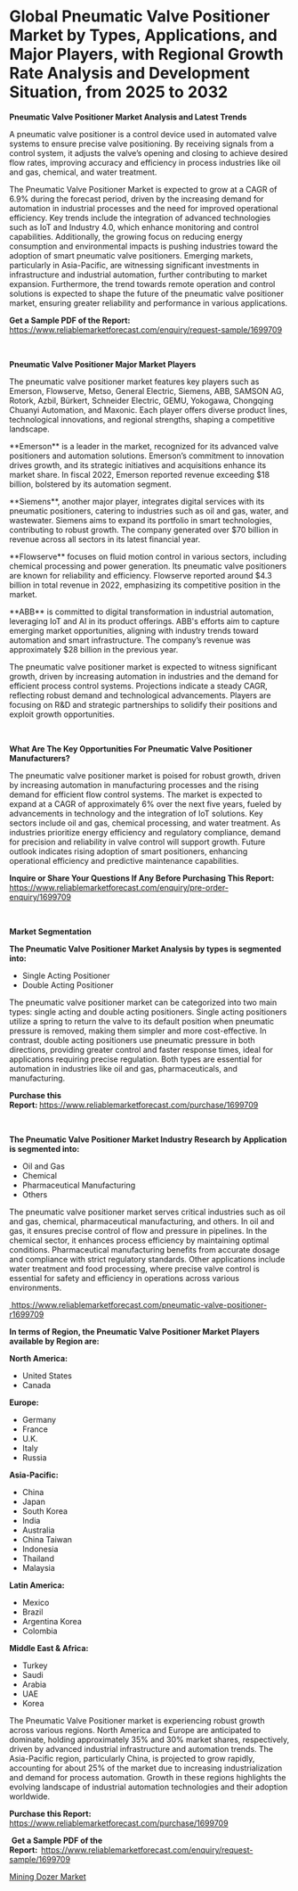 <p><h1>Global Pneumatic Valve Positioner Market by Types, Applications, and Major Players, with Regional Growth Rate Analysis and Development Situation, from 2025 to 2032</h1></p><p><strong>Pneumatic Valve Positioner Market Analysis and Latest Trends</strong></p>
<p><p>A pneumatic valve positioner is a control device used in automated valve systems to ensure precise valve positioning. By receiving signals from a control system, it adjusts the valve’s opening and closing to achieve desired flow rates, improving accuracy and efficiency in process industries like oil and gas, chemical, and water treatment. </p><p>The Pneumatic Valve Positioner Market is expected to grow at a CAGR of 6.9% during the forecast period, driven by the increasing demand for automation in industrial processes and the need for improved operational efficiency. Key trends include the integration of advanced technologies such as IoT and Industry 4.0, which enhance monitoring and control capabilities. Additionally, the growing focus on reducing energy consumption and environmental impacts is pushing industries toward the adoption of smart pneumatic valve positioners. Emerging markets, particularly in Asia-Pacific, are witnessing significant investments in infrastructure and industrial automation, further contributing to market expansion. Furthermore, the trend towards remote operation and control solutions is expected to shape the future of the pneumatic valve positioner market, ensuring greater reliability and performance in various applications.</p></p>
<p><strong>Get a Sample PDF of the Report:&nbsp;</strong> <a href="https://www.reliablemarketforecast.com/enquiry/request-sample/1699709?utm_campaign=3538&utm_medium=2&utm_source=Github&utm_content=ia&utm_term=08042025&utm_id=pneumatic-valve-positioner">https://www.reliablemarketforecast.com/enquiry/request-sample/1699709</a></p>
<p>&nbsp;</p>
<p><strong>Pneumatic Valve Positioner Major Market Players</strong></p>
<p><p>The pneumatic valve positioner market features key players such as Emerson, Flowserve, Metso, General Electric, Siemens, ABB, SAMSON AG, Rotork, Azbil, Bürkert, Schneider Electric, GEMU, Yokogawa, Chongqing Chuanyi Automation, and Maxonic. Each player offers diverse product lines, technological innovations, and regional strengths, shaping a competitive landscape.</p><p>**Emerson** is a leader in the market, recognized for its advanced valve positioners and automation solutions. Emerson’s commitment to innovation drives growth, and its strategic initiatives and acquisitions enhance its market share. In fiscal 2022, Emerson reported revenue exceeding $18 billion, bolstered by its automation segment.</p><p>**Siemens**, another major player, integrates digital services with its pneumatic positioners, catering to industries such as oil and gas, water, and wastewater. Siemens aims to expand its portfolio in smart technologies, contributing to robust growth. The company generated over $70 billion in revenue across all sectors in its latest financial year.</p><p>**Flowserve** focuses on fluid motion control in various sectors, including chemical processing and power generation. Its pneumatic valve positioners are known for reliability and efficiency. Flowserve reported around $4.3 billion in total revenue in 2022, emphasizing its competitive position in the market.</p><p>**ABB** is committed to digital transformation in industrial automation, leveraging IoT and AI in its product offerings. ABB's efforts aim to capture emerging market opportunities, aligning with industry trends toward automation and smart infrastructure. The company’s revenue was approximately $28 billion in the previous year.</p><p>The pneumatic valve positioner market is expected to witness significant growth, driven by increasing automation in industries and the demand for efficient process control systems. Projections indicate a steady CAGR, reflecting robust demand and technological advancements. Players are focusing on R&D and strategic partnerships to solidify their positions and exploit growth opportunities.</p></p>
<p>&nbsp;</p>
<p><strong>What Are The Key Opportunities For Pneumatic Valve Positioner Manufacturers?</strong></p>
<p><p>The pneumatic valve positioner market is poised for robust growth, driven by increasing automation in manufacturing processes and the rising demand for efficient flow control systems. The market is expected to expand at a CAGR of approximately 6% over the next five years, fueled by advancements in technology and the integration of IoT solutions. Key sectors include oil and gas, chemical processing, and water treatment. As industries prioritize energy efficiency and regulatory compliance, demand for precision and reliability in valve control will support growth. Future outlook indicates rising adoption of smart positioners, enhancing operational efficiency and predictive maintenance capabilities.</p></p>
<p><strong>Inquire or Share Your Questions If Any Before Purchasing This Report:</strong> <a href="https://www.reliablemarketforecast.com/enquiry/pre-order-enquiry/1699709?utm_campaign=3538&utm_medium=2&utm_source=Github&utm_content=ia&utm_term=08042025&utm_id=pneumatic-valve-positioner">https://www.reliablemarketforecast.com/enquiry/pre-order-enquiry/1699709</a></p>
<p>&nbsp;</p>
<p><strong>Market Segmentation</strong></p>
<p><strong>The Pneumatic Valve Positioner Market Analysis by types is segmented into:</strong></p>
<p><ul><li>Single Acting Positioner</li><li>Double Acting Positioner</li></ul></p>
<p><p>The pneumatic valve positioner market can be categorized into two main types: single acting and double acting positioners. Single acting positioners utilize a spring to return the valve to its default position when pneumatic pressure is removed, making them simpler and more cost-effective. In contrast, double acting positioners use pneumatic pressure in both directions, providing greater control and faster response times, ideal for applications requiring precise regulation. Both types are essential for automation in industries like oil and gas, pharmaceuticals, and manufacturing.</p></p>
<p><strong>Purchase this Report:&nbsp;</strong><a href="https://www.reliablemarketforecast.com/purchase/1699709?utm_campaign=3538&utm_medium=2&utm_source=Github&utm_content=ia&utm_term=08042025&utm_id=pneumatic-valve-positioner">https://www.reliablemarketforecast.com/purchase/1699709</a></p>
<p>&nbsp;</p>
<p><strong>The Pneumatic Valve Positioner Market Industry Research by Application is segmented into:</strong></p>
<p><ul><li>Oil and Gas</li><li>Chemical</li><li>Pharmaceutical Manufacturing</li><li>Others</li></ul></p>
<p><p>The pneumatic valve positioner market serves critical industries such as oil and gas, chemical, pharmaceutical manufacturing, and others. In oil and gas, it ensures precise control of flow and pressure in pipelines. In the chemical sector, it enhances process efficiency by maintaining optimal conditions. Pharmaceutical manufacturing benefits from accurate dosage and compliance with strict regulatory standards. Other applications include water treatment and food processing, where precise valve control is essential for safety and efficiency in operations across various environments.</p></p>
<p><a href="https://www.reliablemarketforecast.com/pneumatic-valve-positioner-r1699709?utm_campaign=3538&utm_medium=2&utm_source=Github&utm_content=ia&utm_term=08042025&utm_id=pneumatic-valve-positioner">&nbsp;https://www.reliablemarketforecast.com/pneumatic-valve-positioner-r1699709</a></p>
<p><strong>In terms of Region, the Pneumatic Valve Positioner Market Players available by Region are:</strong></p>
<p>
    <p> <strong> North America: </strong>
        <ul>
            <li>United States</li>
            <li>Canada</li>
        </ul>
        </p> 
    <p> <strong> Europe: </strong>
        <ul>
            <li>Germany</li>
            <li>France</li>
            <li>U.K.</li>
            <li>Italy</li>
            <li>Russia</li>
        </ul>
        </p> 
    <p> <strong> Asia-Pacific: </strong>
        <ul>
            <li>China</li>
            <li>Japan</li>
            <li>South Korea</li>
            <li>India</li>
            <li>Australia</li>
            <li>China Taiwan</li>
            <li>Indonesia</li>
            <li>Thailand</li>
            <li>Malaysia</li>
        </ul>
        </p> 
    <p> <strong> Latin America: </strong>
        <ul>
            <li>Mexico</li>
            <li>Brazil</li>
            <li>Argentina Korea</li>
            <li>Colombia</li>
        </ul>
        </p> 
    <p> <strong> Middle East & Africa: </strong>
        <ul>
            <li>Turkey</li>
            <li>Saudi</li>
            <li>Arabia</li>
            <li>UAE</li>
            <li>Korea</li>
        </ul>
    </p>
    </p>
<p><p>The Pneumatic Valve Positioner market is experiencing robust growth across various regions. North America and Europe are anticipated to dominate, holding approximately 35% and 30% market shares, respectively, driven by advanced industrial infrastructure and automation trends. The Asia-Pacific region, particularly China, is projected to grow rapidly, accounting for about 25% of the market due to increasing industrialization and demand for process automation. Growth in these regions highlights the evolving landscape of industrial automation technologies and their adoption worldwide.</p></p>
<p><strong>Purchase this Report: </strong><a href="https://www.reliablemarketforecast.com/purchase/1699709?utm_campaign=3538&utm_medium=2&utm_source=Github&utm_content=ia&utm_term=08042025&utm_id=pneumatic-valve-positioner">https://www.reliablemarketforecast.com/purchase/1699709</a></p>
<p>&nbsp;<strong>Get a Sample PDF of the Report:&nbsp;&nbsp;</strong><a href="https://www.reliablemarketforecast.com/enquiry/request-sample/1699709?utm_campaign=3538&utm_medium=2&utm_source=Github&utm_content=ia&utm_term=08042025&utm_id=pneumatic-valve-positioner">https://www.reliablemarketforecast.com/enquiry/request-sample/1699709</a></p>
<p><strong></strong></p>
<p><p><a href="https://github.com/casimbrhelck/Market-Research-Report-List-1/blob/main/mining-dozer-market.md?utm_campaign=3538&utm_medium=2&utm_source=Github&utm_content=ia&utm_term=08042025&utm_id=pneumatic-valve-positioner">Mining Dozer Market</a></p></p>